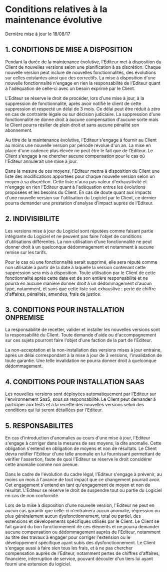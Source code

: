 # Conditions relatives à la maintenance évolutive

Dernière mise à jour le 18/08/17

## 1\. CONDITIONS DE MISE A DISPOSITION

Pendant la durée de la maintenance évolutive, l'Editeur met à disposition du Client de nouvelles versions selon une planification à sa discrétion. Chaque nouvelle version peut inclure de nouvelles fonctionnalités, des évolutions sur celles existantes ainsi que des correctifs. La mise à disposition d'une nouvelle fonctionnalité n'engage en rien la responsabilité de l'Editeur quant à l'adéquation de celle-ci avec un besoin exprimé par le Client.

L'Editeur se réserve le droit de procéder, lors d'une mise à jour, à la suppression de fonctionnalité, après avoir notifié le client de cette suppression et respecté un délai de 3 mois. Ce délai peut être réduit à zéro en cas de contrainte légale ou sur décision judiciaire. La suppression d'une fonctionnalité ne donne droit à aucune compensation d'aucune sorte mais le Client pourra résilier de plein droit et sans aucune pénalité son abonnement.

Au titre de la maintenance évolutive, l'Editeur s'engage à fournir au Client au moins une nouvelle version par période révolue d'un an. La mise en place d'une cadence plus élevée ne peut être le fait que de l'Editeur. Le Client s'engage à ne chercher aucune compensation pour le cas où l'Editeur annulerait une mise à jour.

Dans la mesure de ces moyens, l'Editeur mettra à disposition du Client une liste des modifications apportées pour chaque nouvelle version selon un moyen à sa discrétion. Cette liste n'aura pas valeur d'exhausitivité et n'engage en rien l'Editeur quant à l'adéquation entres les évolutions proposées et les besoins du Client. En cas de doute quant aux impacts d'une nouvelle version sur l'utilisation du Logiciel par le Client, ce dernier pourra demander une prestation d'analyse d'impact auprès de l'Editeur.

## 2\. INDIVISIBILITE

Les versions mise à jour du Logiciel sont réputées comme faisant partie intégrante du Logiciel et ne peuvent pas faire l'objet de conditions d'utilisations différentes.  La non-utilisation d'une fonctionnalité ne peut donner droit à un quelconque dédommagement et notamment à aucune remise sur les tarifs.

Pour le cas où une fonctionnalité serait supprimé, elle sera réputé comme non utilisable à partir de la date à laquelle la version contenant cette suppression sera mis à disposition. Toute utilisation par le Client de cette fonctionnalité après cette date est de son entière responsabilité et ne pourra en aucune manière donner droit à un dédommagement d'aucun type, notamment, et sans que cette liste soit exhaustive : perte de chiffre d'affaires, pénalités, amendes, frais de justice.

## 3\. CONDITIONS POUR INSTALLATION ONPREMISE

La responsabilité de recetter, valider et installer les nouvelles versions sont la responsabilité du Client. Toute demande d'aide ou d'accompagnement sur ces sujets pourront faire l'objet d'une faction de la part de l'Editeur.

La non-acceptation et la non-installation des versions mises à jour entraine, après un délai correspondant à la mise à jour de 3 versions, l'invalidation de toute garantie. Une telle invalidation ne pourra donner droit à quelconque dédommagement.

## 4\. CONDITIONS POUR INSTALLATION SAAS

Les nouvelles versions sont déployées automatiquement par l'Editeur sur l'environnement SaaS, sous sa responsabilité. Le Client peut demander à participer aux tests et à la recette des nouvelles versions selon des conditions qui lui seront détaillées par l'Editeur.

## 5\. RESPONSABILITES

En cas d'introduction d'anomalies au cours d'une mise à jour, l'Editeur s'engage à corriger dans la mesures de ses moyens, la dite anomalie. Cette obligation s'entend en obligation de moyens et non de résultats. Le Client devra notifier l'Editeur d'une telle anomalie en lui fournissant permettant de vérifier l'assertion, faute de quoi l'Editeur se réserve le droit considérer cette anomalie comme non avenue.

Dans le cadre de l'évolution du cadre légal, l'Editeur s'engage à prévenir, au moins un mois à l'avance de tout impact que ce changement pourrait avoir. Cet engagement s'entend en tant qu'engagement de moyen et non de résultat. L'Editeur se réserve le droit de suspendre tout ou partie du Logiciel en cas de non conformité.

Lors de la mise à disposition d'une nouvelle version, l'Editeur ne peut en aucun cas garantir que celle-ci n'entrainera aucun anomalie, régression ou plus généralement aucun dysfonctionnement, total ou partiel, des extensions et dévelopements spécifiques utilisés par le Client. Le Client se fait garant du bon fonctionnement de ces éléments et ne pourra demander aucune compensation ou dédommagement auprès de l'Editeur, notamment au titre des travaux à engager pour corriger l'extension ou le développement spécifique ayant subis des dysfonctionnement. Le Client s'engage aussi à faire sien tous les frais, et à ne pas chercher compensation auprès de l'Editeur, notamment pertes de chiffres d'affaires, financière, interruption de service, pouvant découler d'un tiers lui ayant fourni une extension du logiciel.